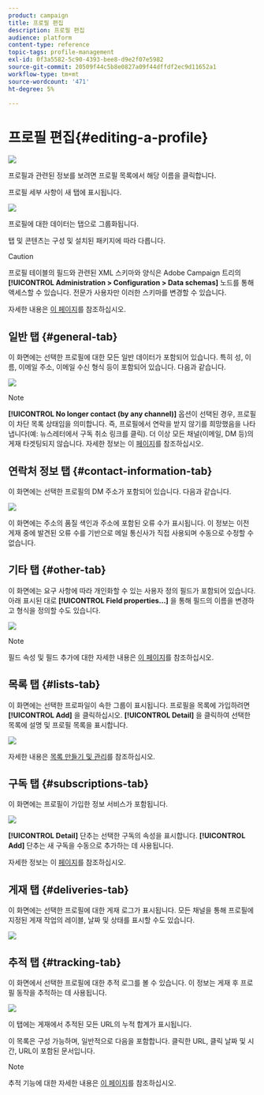 ```yaml
---
product: campaign
title: 프로필 편집
description: 프로필 편집
audience: platform
content-type: reference
topic-tags: profile-management
exl-id: 0f3a5582-5c90-4393-bee8-d9e2f07e5982
source-git-commit: 20509f44c5b8e0827a09f44dffdf2ec9d11652a1
workflow-type: tm+mt
source-wordcount: '471'
ht-degree: 5%

---
```


# 프로필 편집{#editing-a-profile}

![](../../assets/common.svg)

프로필과 관련된 정보를 보려면 프로필 목록에서 해당 이름을 클릭합니다.

프로필 세부 사항이 새 탭에 표시됩니다.

![](assets/s_user_recipient_edit.png)

프로필에 대한 데이터는 탭으로 그룹화됩니다.

탭 및 콘텐츠는 구성 및 설치된 패키지에 따라 다릅니다.

>[!CAUTION]
>
>프로필 테이블의 필드와 관련된 XML 스키마와 양식은 Adobe Campaign 트리의 **[!UICONTROL Administration > Configuration > Data schemas]** 노드를 통해 액세스할 수 있습니다. 전문가 사용자만 이러한 스키마를 변경할 수 있습니다.
>
>자세한 내용은 [이 페이지](../../configuration/using/about-schema-edition.md)를 참조하십시오.

## 일반 탭 {#general-tab}

이 화면에는 선택한 프로필에 대한 모든 일반 데이터가 포함되어 있습니다. 특히 성, 이름, 이메일 주소, 이메일 수신 형식 등이 포함되어 있습니다. 다음과 같습니다.

![](assets/s_ncs_user_profile_general_tab.png)

>[!NOTE]
>
>**[!UICONTROL No longer contact (by any channel)]** 옵션이 선택된 경우, 프로필이 차단 목록 상태임을 의미합니다. 즉, 프로필에서 연락을 받지 않기를 희망했음을 나타냅니다(예: 뉴스레터에서 구독 취소 링크를 클릭). 더 이상 모든 채널(이메일, DM 등)의 게재 타겟팅되지 않습니다. 자세한 정보는 이 [페이지](../../delivery/using/understanding-quarantine-management.md)를 참조하십시오.

## 연락처 정보 탭 {#contact-information-tab}

이 화면에는 선택한 프로필의 DM 주소가 포함되어 있습니다. 다음과 같습니다.

![](assets/s_ncs_user_profile_details_tab.png)

이 화면에는 주소의 품질 색인과 주소에 포함된 오류 수가 표시됩니다. 이 정보는 이전 게재 중에 발견된 오류 수를 기반으로 메일 통신사가 직접 사용되며 수동으로 수정할 수 없습니다.

## 기타 탭 {#other-tab}

이 화면에는 요구 사항에 따라 개인화할 수 있는 사용자 정의 필드가 포함되어 있습니다. 아래 표시된 대로 **[!UICONTROL Field properties...]** 을 통해 필드의 이름을 변경하고 형식을 정의할 수도 있습니다.

![](assets/s_ncs_user_profile_others_tab.png)

>[!NOTE]
>
>필드 속성 및 필드 추가에 대한 자세한 내용은 [이 페이지](../../configuration/using/new-field-wizard.md)를 참조하십시오.

## 목록 탭 {#lists-tab}

이 화면에는 선택한 프로파일이 속한 그룹이 표시됩니다. 프로필을 목록에 가입하려면 **[!UICONTROL Add]** 을 클릭하십시오. **[!UICONTROL Detail]** 을 클릭하여 선택한 목록에 설명 및 프로필 목록을 표시합니다.

![](assets/s_ncs_user_profile_groups_tab_details.png)

자세한 내용은 [목록 만들기 및 관리](../../platform/using/creating-and-managing-lists.md)를 참조하십시오.

## 구독 탭 {#subscriptions-tab}

이 화면에는 프로필이 가입한 정보 서비스가 포함됩니다.

![](assets/s_ncs_user_profile_subscript_tab_details.png)

**[!UICONTROL Detail]** 단추는 선택한 구독의 속성을 표시합니다. **[!UICONTROL Add]** 단추는 새 구독을 수동으로 추가하는 데 사용됩니다.

자세한 정보는 이 [페이지](../../delivery/using/managing-subscriptions.md)를 참조하십시오.

## 게재 탭 {#deliveries-tab}

이 화면에는 선택한 프로필에 대한 게재 로그가 표시됩니다. 모든 채널을 통해 프로필에 지정된 게재 작업의 레이블, 날짜 및 상태를 표시할 수도 있습니다.

![](assets/s_ncs_user_profile_delivery_tab.png)

## 추적 탭 {#tracking-tab}

이 화면에서 선택한 프로필에 대한 추적 로그를 볼 수 있습니다. 이 정보는 게재 후 프로필 동작을 추적하는 데 사용됩니다.

![](assets/s_ncs_user_profile_tracking_tab.png)

이 탭에는 게재에서 추적된 모든 URL의 누적 합계가 표시됩니다.

이 목록은 구성 가능하며, 일반적으로 다음을 포함합니다. 클릭한 URL, 클릭 날짜 및 시간, URL이 포함된 문서입니다.

>[!NOTE]
>
>추적 기능에 대한 자세한 내용은 [이 페이지](../../delivery/using/delivery-dashboard.md)를 참조하십시오.
